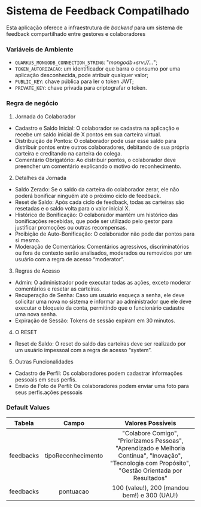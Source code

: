 # Sistema de Feedback Compatilhado

Esta aplicação oferece a infraestrutura de _backend_ para um sistema de feedback compartilhado entre gestores e colaboradores

### Variáveis de Ambiente

- `QUARKUS_MONGODB_CONNECTION_STRING`: "_mongodb+srv://..._";
- `TOKEN_AUTORIZACAO`: um identificador que barra o consumo por uma aplicação desconhecida, pode atribuir qualquer valor;
- `PUBLIC_KEY`: chave pública para ler o token JWT;
- `PRIVATE_KEY`: chave privada para criptografar o token.

### Regra de negócio

1. Jornada do Colaborador
- Cadastro e Saldo Inicial: O colaborador se cadastra na aplicação e recebe um saldo inicial de X pontos em sua carteira virtual.
- Distribuição de Pontos: O colaborador pode usar esse saldo para distribuir pontos entre outros colaboradores, debitando de sua própria carteira e creditando na carteira do colega.
- Comentário Obrigatório: Ao distribuir pontos, o colaborador deve preencher um comentário explicando o motivo do reconhecimento.
2. Detalhes da Jornada
- Saldo Zerado: Se o saldo da carteira do colaborador zerar, ele não poderá bonificar ninguém até o próximo ciclo de feedback.
- Reset de Saldo: Após cada ciclo de feedback, todas as carteiras são resetadas e o saldo volta para o valor inicial X.
- Histórico de Bonificação: O colaborador mantém um histórico das bonificações recebidas, que pode ser utilizado pelo gestor para justificar promoções ou outras recompensas.
- Proibição de Auto-Bonificação: O colaborador não pode dar pontos para si mesmo.
- Moderação de Comentários: Comentários agressivos, discriminatórios ou fora de contexto serão analisados, moderados ou removidos por um usuário com a regra de acesso “moderator”.
3. Regras de Acesso
- Admin: O administrador pode executar todas as ações, exceto moderar comentários e resetar as carteiras.
- Recuperação de Senha: Caso um usuário esqueça a senha, ele deve solicitar uma nova no sistema e informar ao administrador que ele deve executar o bloqueio da conta,  permitindo que o funcionário cadastre uma nova senha.
- Expiração de Sessão: Tokens de sessão expiram em 30 minutos.
4. O RESET
- Reset de Saldo: O reset do saldo das carteiras deve ser realizado por um usuário impessoal com a regra de acesso “system”.
5. Outras Funcionalidades
- Cadastro de Perfil: Os colaboradores podem cadastrar informações pessoais em seus perfis.
- Envio de Foto de Perfil: Os colaboradores podem enviar uma foto para seus perfis.ações pessoais

### Default Values

| Tabela | Campo | Valores Possíveis |
|:------:|:-----:|:-----------------:|
| feedbacks | tipoReconhecimento | "Colabore Comigo", "Priorizamos Pessoas", "Aprendizado e Melhoria Contínua", "Inovação", "Tecnologia com Propósito", "Gestão Orientada por Resultados" |
| feedbacks | pontuacao | 100 (valeu!), 200 (mandou bem!) e 300 (UAU!) |
